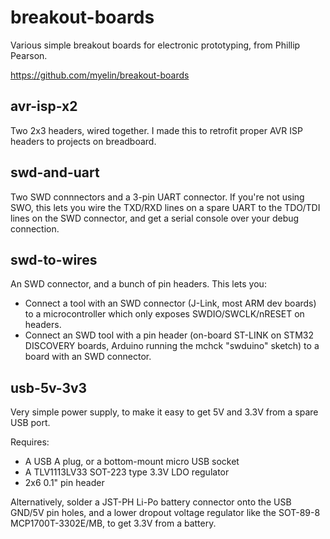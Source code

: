 # breakout-boards

Various simple breakout boards for electronic prototyping, from Phillip Pearson.

https://github.com/myelin/breakout-boards

## avr-isp-x2

Two 2x3 headers, wired together.  I made this to retrofit proper AVR ISP headers to projects on breadboard.

## swd-and-uart

Two SWD connnectors and a 3-pin UART connector.  If you're not using SWO, this lets you wire the TXD/RXD lines on
a spare UART to the TDO/TDI lines on the SWD connector, and get a serial console over your debug connection.

## swd-to-wires

An SWD connector, and a bunch of pin headers.  This lets you:

* Connect a tool with an SWD connector (J-Link, most ARM dev boards) to a microcontroller which only exposes SWDIO/SWCLK/nRESET on headers.
* Connect an SWD tool with a pin header (on-board ST-LINK on STM32 DISCOVERY boards, Arduino running the mchck "swduino" sketch) to a board with an SWD connector.

## usb-5v-3v3

Very simple power supply, to make it easy to get 5V and 3.3V from a spare USB port.

Requires:
* A USB A plug, or a bottom-mount micro USB socket
* A TLV1113LV33 SOT-223 type 3.3V LDO regulator
* 2x6 0.1" pin header

Alternatively, solder a JST-PH Li-Po battery connector onto the USB GND/5V pin holes, and a lower dropout voltage regulator like the SOT-89-8 MCP1700T-3302E/MB, to get 3.3V from a battery.
